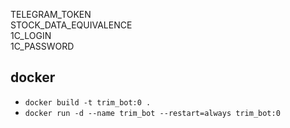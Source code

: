 TELEGRAM_TOKEN  
STOCK_DATA_EQUIVALENCE  
1C_LOGIN  
1C_PASSWORD  

## docker
* `docker build -t trim_bot:0 .`
* `docker run -d --name trim_bot --restart=always trim_bot:0`